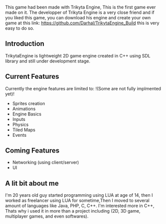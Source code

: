 This game had been made with Trikyta Engine, This is the first game ever made on it. The developper of Trikyta Engine is a very close friend and if you liked this game, you can download his engine and create your own game at this link: https://github.com/Darhal/TrikytaEngine_Build
this is very easy to do so.


## Introduction 
TrikytaEngine is lightweight 2D game engine created in C++ using SDL library and still under development stage.

## Current Features
Currently the engine features are limited to:
!(Some are not fully implmented yet)!
* Sprites creation
* Animations
* Engine Basics
* Inputs
* Physics
* Tiled Maps
* Events

## Coming Features

* Networking (using client/server)
* UI

## A lit bit about me
I'm 20 years old guy started programming using LUA at age of 14, then I worked as freelancer using LUA for sometime,Then I moved to several amount of languages like Java, PHP, C, C++. I'm interested more in C++, Thats why i used it in more than a project including (2D, 3D game, multiplayer games, and even softwares).

